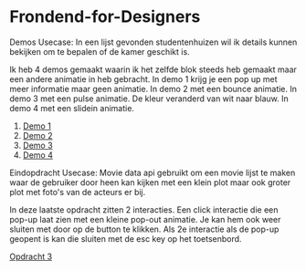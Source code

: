 # Frondend-for-Designers
Demos
Usecase: In een lijst gevonden studentenhuizen wil ik details kunnen bekijken om te bepalen of de kamer geschikt is.

Ik heb 4 demos gemaakt waarin ik het zelfde blok steeds heb gemaakt maar een andere animatie in heb gebracht. 
In demo 1 krijg je een pop up met meer informatie maar geen animatie.
In demo 2 met een bounce animatie.
In demo 3 met een pulse animatie. De kleur veranderd van wit naar blauw. 
In demo 4 met een slidein animatie.


1. [Demo 1](demo1/)
2. [Demo 2](demo2/)
3. [Demo 3](demo3/)
4. [Demo 4](demo4/)

Eindopdracht
Usecase: Movie data api gebruikt om een movie lijst te maken waar de gebruiker door heen kan kijken met een klein plot maar ook groter plot met foto's van de acteurs er bij.

In deze laatste opdracht zitten 2 interacties. Een click interactie die een pop-up laat zien met een kleine pop-out animatie. Je kan hem ook weer sluiten met door op de button te klikken. Als 2e interactie als de pop-up geopent is kan die sluiten met de esc key op het toetsenbord.

[Opdracht 3](https://github.com/Joycemulder/Frondend-for-Designers/tree/master/Opdracht%203)
